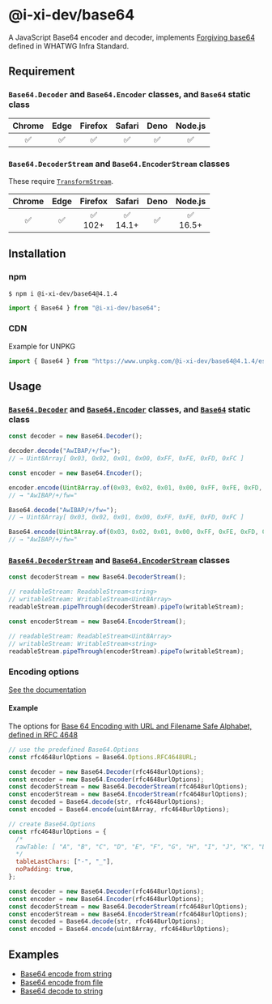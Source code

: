 # @i-xi-dev/base64

A JavaScript Base64 encoder and decoder, implements [Forgiving base64](https://infra.spec.whatwg.org/#forgiving-base64) defined in WHATWG Infra Standard.


## Requirement

### `Base64.Decoder` and `Base64.Encoder` classes, and `Base64` static class

| Chrome | Edge | Firefox | Safari | Deno | Node.js |
| :---: | :---: | :---: | :---: | :---: | :---: |
| ✅ | ✅ | ✅ | ✅ | ✅ | ✅ |


### `Base64.DecoderStream` and `Base64.EncoderStream` classes

These require [`TransformStream`](https://developer.mozilla.org/en-US/docs/Web/API/TransformStream).

| Chrome | Edge | Firefox | Safari | Deno | Node.js |
| :---: | :---: | :---: | :---: | :---: | :---: |
| ✅ | ✅ | ✅<br />102+ | ✅<br />14.1+ | ✅ | ✅<br />16.5+ |


## Installation

### npm

```console
$ npm i @i-xi-dev/base64@4.1.4
```

```javascript
import { Base64 } from "@i-xi-dev/base64";
```

### CDN

Example for UNPKG
```javascript
import { Base64 } from "https://www.unpkg.com/@i-xi-dev/base64@4.1.4/esm/mod.js";
```

## Usage

### [`Base64.Decoder`](https://doc.deno.land/https://raw.githubusercontent.com/i-xi-dev/base64.es/4.1.4/mod.ts/~/Base64.Decoder) and [`Base64.Encoder`](https://doc.deno.land/https://raw.githubusercontent.com/i-xi-dev/base64.es/4.1.4/mod.ts/~/Base64.Encoder) classes, and [`Base64`](https://doc.deno.land/https://raw.githubusercontent.com/i-xi-dev/base64.es/4.1.4/mod.ts/~/Base64) static class

```javascript
const decoder = new Base64.Decoder();

decoder.decode("AwIBAP/+/fw=");
// → Uint8Array[ 0x03, 0x02, 0x01, 0x00, 0xFF, 0xFE, 0xFD, 0xFC ]
```

```javascript
const encoder = new Base64.Encoder();

encoder.encode(Uint8Array.of(0x03, 0x02, 0x01, 0x00, 0xFF, 0xFE, 0xFD, 0xFC));
// → "AwIBAP/+/fw="
```

```javascript
Base64.decode("AwIBAP/+/fw=");
// → Uint8Array[ 0x03, 0x02, 0x01, 0x00, 0xFF, 0xFE, 0xFD, 0xFC ]
```

```javascript
Base64.encode(Uint8Array.of(0x03, 0x02, 0x01, 0x00, 0xFF, 0xFE, 0xFD, 0xFC));
// → "AwIBAP/+/fw="
```

### [`Base64.DecoderStream`](https://doc.deno.land/https://raw.githubusercontent.com/i-xi-dev/base64.es/4.1.4/mod.ts/~/Base64.DecoderStream) and [`Base64.EncoderStream`](https://doc.deno.land/https://raw.githubusercontent.com/i-xi-dev/base64.es/4.1.4/mod.ts/~/Base64.EncoderStream) classes

```javascript
const decoderStream = new Base64.DecoderStream();

// readableStream: ReadableStream<string>
// writableStream: WritableStream<Uint8Array>
readableStream.pipeThrough(decoderStream).pipeTo(writableStream);
```

```javascript
const encoderStream = new Base64.EncoderStream();

// readableStream: ReadableStream<Uint8Array>
// writableStream: WritableStream<string>
readableStream.pipeThrough(encoderStream).pipeTo(writableStream);
```

### Encoding options

[See the documentation](https://doc.deno.land/https://raw.githubusercontent.com/i-xi-dev/base64.es/4.1.4/mod.ts/~/Base64.Options)

#### Example

The options for [Base 64 Encoding with URL and Filename Safe Alphabet, defined in RFC 4648](https://datatracker.ietf.org/doc/html/rfc4648#section-5)
```javascript
// use the predefined Base64.Options
const rfc4648urlOptions = Base64.Options.RFC4648URL;

const decoder = new Base64.Decoder(rfc4648urlOptions);
const encoder = new Base64.Encoder(rfc4648urlOptions);
const decoderStream = new Base64.DecoderStream(rfc4648urlOptions);
const encoderStream = new Base64.EncoderStream(rfc4648urlOptions);
const decoded = Base64.decode(str, rfc4648urlOptions);
const encoded = Base64.encode(uint8Array, rfc4648urlOptions);
```

```javascript
// create Base64.Options
const rfc4648urlOptions = {
  /*
  rawTable: [ "A", "B", "C", "D", "E", "F", "G", "H", "I", "J", "K", "L", "M", "N", "O", "P", "Q", "R", "S", "T", "U", "V", "W", "X", "Y", "Z", "a", "b", "c", "d", "e", "f", "g", "h", "i", "j", "k", "l", "m", "n", "o", "p", "q", "r", "s", "t", "u", "v", "w", "x", "y", "z", "0", "1", "2", "3", "4", "5", "6", "7", "8", "9", "-", "_" ],
  */
  tableLastChars: ["-", "_"],
  noPadding: true,
};

const decoder = new Base64.Decoder(rfc4648urlOptions);
const encoder = new Base64.Encoder(rfc4648urlOptions);
const decoderStream = new Base64.DecoderStream(rfc4648urlOptions);
const encoderStream = new Base64.EncoderStream(rfc4648urlOptions);
const decoded = Base64.decode(str, rfc4648urlOptions);
const encoded = Base64.encode(uint8Array, rfc4648urlOptions);
```

## Examples

- [Base64 encode from string](https://i-xi-dev.github.io/base64.es/example/base64_from_string.html)
- [Base64 encode from file](https://i-xi-dev.github.io/base64.es/example/base64_from_file.html)
- [Base64 decode to string](https://i-xi-dev.github.io/base64.es/example/string_from_base64.html)
